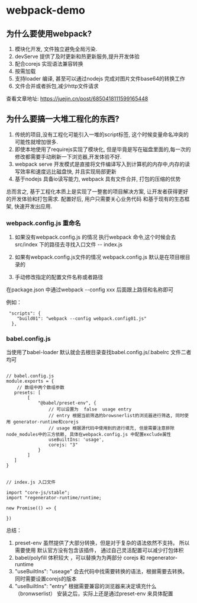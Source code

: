 # webpack-demo

## 为什么要使用webpack?

1. 模块化开发, 文件独立避免全局污染.
2. devServe 提供了及时更新和热更新服务,提升开发体验
3. 配合corejs 实现语法兼容转换
4. 按需加载
5. 支持loader 编译, 甚至可以通过nodejs 完成对图片文件base64的转换工作
6. 文件合并或者拆包,减少http文件请求

查看文章地址: https://juejin.cn/post/6850418111599165448

## 为什么要搞一大堆工程化的东西?  

1. 传统的项目,没有工程化可能引入一堆的script标签, 这个时候变量命名冲突的可能性就增加很多.
2. 即使本地使用了requirejs实现了模块化, 但是毕竟是写在磁盘里面的,每一次的修改都需要手动刷新一下浏览器,开发体验不好.
3. webpack serve 开发模式是直接将文件编译写入到计算机的内存中,内存的读写效率和速度远比磁盘快, 并且实现局部更新
4. 基于nodejs 具备io读写能力,  webpack 具有文件合并, 打包的压缩的优势

总而言之, 基于工程化本质上是实现了一整套的项目解决方案, 让开发者获得更好的开发体验和打包需求. 配置好后, 用户只需要关心业务代码
和基于现有的生态框架, 快速开发出应用.

### webpack.config.js 重命名

1. 如果没有webpack.config.js 的情况
执行webpack 命令,这个时候会去src/index 下的路径去寻找入口文件 -- index.js

2. 如果有webpack.config.js文件的情况
webpack.config.js 默认是在项目根目录的

3. 手动修改指定的配置文件名称或者路径

在package.json 中通过webpack --config xxx 后面跟上路径和名称即可

例如：
```
 "scripts": {
    "build01": "webpack --config webpack.config01.js"
  },
```

### babel.config.js 

当使用了babel-loader 默认就会去根目录查找babel.config.js/.babelrc 文件二者均可

```

// babel.config.js
module.exports = {
    // 数组中两个数组参数
   presets: [
        [
            "@babel/preset-env", {
                // 可以设置为  false  usage entry
                // entry 根据当前筛选的browsnerlist的浏览器进行筛选, 同时使用 generator-runtime和corejs  
                // usage 根据源代码中使用到的进行填充, 但是需要注意排除node_modules中的三方依赖, 具体在webpack.config.js 中配置exclude属性
                useBuiltIns: 'usage',
                corejs: "3"
            }   
        ]
   ]
}


// index.js 入口文件

import "core-js/stable";
import "regenerator-runtime/runtime;

new Promise(() => {

})
```

总结： 
1. preset-env 虽然提供了大部分转换，但是对于复杂的语法依然不支持。 所以需要使用
默认官方没有包含该插件， 通过自己灵活配置可以减少打包体积
2. babel/polyfill  体积较大 ，可以替换为为两部分 corejs 和 regenerator-runtime
3. "useBuiltIns": "useage" 会去代码中找需要转换的语法，根据需要去转换。 同时需要设置corejs的版本
4. "useBuiltIns": "entry" 根据需要兼容的浏览器来决定填充什么（bronwserlist）
安装之后，实际上还是通过preset-env 来具体配置

